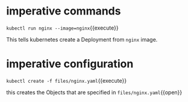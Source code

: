 # imperative commands

`kubectl run nginx --image=nginx`{{execute}}

This tells kubernetes create a Deployment from `nginx` image.


# imperative configuration

`kubectl create -f files/nginx.yaml`{{execute}}

this creates the Objects that are specified in `files/nginx.yaml`{{open}}

